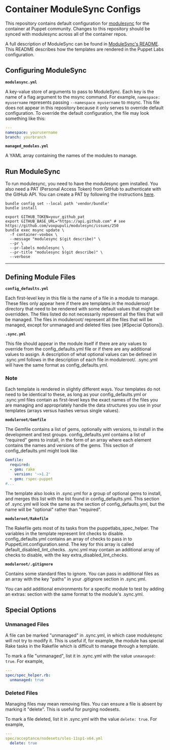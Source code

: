 # Container ModuleSync Configs

This repository contains default configuration for
[modulesync](http://github.com/puppetlabs/modulesync) for the container at Puppet community.
Changes to this repository should be synced with modulesync across all of the container repos.

A full description of ModuleSync can be found in
[ModuleSync's README](https://github.com/puppetlabs/modulesync).
This README describes how the templates are rendered in the Puppet Labs configuration.

## Configuring ModuleSync

**`modulesync.yml`**

A key-value store of arguments to pass to ModuleSync. Each key is the name of a
flag argument to the msync command. For example, `namespace: myusername`
represents passing `--namespace myusername` to msync. This file does not appear
in this repository because it only serves to override default configuration. To
override the default configuration, the file may look something like this:

```yaml
---
namespace: yourusername
branch: yourbranch
```

**`managed_modules.yml`**

A YAML array containing the names of the modules to manage.

## Run ModuleSync

To run modulesync, you need to have the modulesync gem installed. You also need a PAT (Personal Access Token) from GitHub to authenticate with the GitHub API. You can create a PAT by following the instructions [here](https://docs.github.com/en/github/authenticating-to-github/creating-a-personal-access-token).

```shell
bundle config set --local path 'vendor/bundle'
bundle install

export GITHUB_TOKEN=your_github_pat
export GITHUB_BASE_URL="https://api.github.com" # see https://github.com/voxpupuli/modulesync/issues/250
bundle exec msync update \
  -f container-voxbox \
  --message "modulesync $(git describe)" \
  --pr \
  --pr-labels modulesync \
  --pr-title "modulesync $(git describe)" \
  --verbose
```

---

## Defining Module Files

**`config_defaults.yml`**

Each first-level key in this file is the name of a file in a module to manage.
These files only appear here if there are templates in the moduleroot/
directory that need to be rendered with some default values that might be
overridden. The files listed do not necessarily represent all the files that
will be managed. The files in moduleroot/ represent all the files that will be
managed, except for unmanaged and deleted files (see [#Special Options]).

**`.sync.yml`**

This file should appear in the module itself if there are any values to
override from the config_defaults.yml file or if there are any additional
values to assign. A description of what optional values can be defined in
.sync.yml follows in the description of each file in moduleroot/. .sync.yml
will have the same format as config_defaults.yml.

### Note

Each template is rendered in slightly different ways. Your templates do not
need to be identical to these, as long as your config_defaults.yml or .sync.yml
files contain as first-level keys the exact names of the files you are
managing and appropriately handle the data structures you use in your templates
(arrays versus hashes versus single values).

**`moduleroot/Gemfile`**

The Gemfile contains a list of gems, optionally with versions, to install in
the development and test groups. config_defaults.yml contains a list of
"required" gems to install, in the form of an array where each element contains
the names and versions of the gems. This section of config_defaults.yml might
look like

```yaml
Gemfile:
  required:
  - gem: rake
    version: '~>1.2'
  - gem: rspec-puppet
#...
```

The template also looks in .sync.yml for a group of optional gems to install,
and merges this list with the list found in config_defaults.yml. This section
of .sync.yml will look the same as the section of config_defaults.yml, but the
name will be "optional" rather than "required".

**`moduleroot/Rakefile`**

The Rakefile gets most of its tasks from the puppetlabs_spec_helper. The
variables in the template represent lint checks to disable. config_defaults.yml
contains an array of checks to pass in to PuppetLint.configuration.send. The
key for this array is called default_disabled_lint_checks. .sync.yml may
contain an additional array of checks to disable, with the key
extra_disabled_lint_checks.

**`moduleroot/.gitignore`**

Contains some standard files to ignore. You can pass in additional files as an
array with the key "paths" in your .gitignore section in .sync.yml.

You can add additional environments for a specific module to test by adding an
extras: section with the same format to the module's .sync.yml.

## Special Options

### Unmanaged Files

A file can be marked "unmanaged" in .sync.yml, in which case modulesync will
not try to modify it. This is useful if, for example, the module has special
Rake tasks in the Rakefile which is difficult to manage through a template.

To mark a file "unmanaged", list it in .sync.yml with the value `unmanaged:
true`. For example,

```yaml
---
spec/spec_helper.rb:
  unmanaged: true
```

### Deleted Files

Managing files may mean removing files. You can ensure a file is absent by
marking it "delete". This is useful for purging nodesets.

To mark a file deleted, list it in .sync.yml with the value `delete: true`. For
example,

```yaml
---
spec/acceptance/nodesets/sles-11sp1-x64.yml
  delete: true
```
